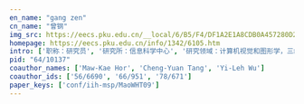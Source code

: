```yaml
---
en_name: "gang zen"
cn_name: "曾钢"
img_src: https://eecs.pku.edu.cn/__local/6/B5/F4/DF1A2E1A8CDB0A457280D205E04_9CDDA166_1BD2.jpg?e=.jpg
homepage: https://eecs.pku.edu.cn/info/1342/6105.htm
intro: ['职称：研究员', '研究所：信息科学中心', '研究领域：计算机视觉和图形学，三维场景建模，基于图像或交互的建模和渲染，自动图像分割\r\n ', '办公电话：86-10-6275 7069', '电子邮件：gang.zeng@pku.edu.cn', '个人主页：http://www.cis.pku.edu.cn/faculty/vision/zeng/ ']
pid: "64/10137"
coauthor_names: ['Maw-Kae Hor', 'Cheng-Yuan Tang', 'Yi-Leh Wu']
coauthor_ids: ['56/6690', '66/951', '78/671']
paper_keys: ['conf/iih-msp/MaoWHT09']
---
```

